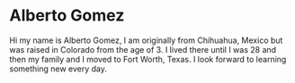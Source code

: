 # Alberto Gomez

Hi my name is Alberto Gomez, I am originally from Chihuahua, Mexico but was raised in Colorado from the age of 3. I lived there until I was 28 and then my family and I moved to Fort Worth, Texas. I look forward to learning something new every day.
